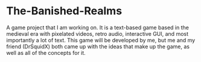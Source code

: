 # The-Banished-Realms
A game project that I am working on. It is a text-based game based in the medieval era with pixelated videos, retro audio, interactive GUI, and most importantly a lot of text.
This game will be developed by me, but me and my friend (DrSquidX) both came up with the ideas that make up the game, as well as all of the concepts for it.
